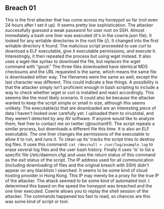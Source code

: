 ## Breach 01

This is the first attacker that has come across my honeypot so far (not even 24 hours after I set it up). It seems pretty low sophistication. The attacker successfully guessed a weak password for user root on SSH. Almost immediately a bash one liner was executed (it's in the cowrie.json file). It looked for any writable directories in the root file (/). It changed into the first writable directory it found. The malicious script proceeded to use curl to download a ELF executable, give it executable permissions, and execute it. Interestingly, it then repeated the process but using wget instead. It also uses a wget-like syntax to download the file, but replaces the wget command with "good." The three files downloaded have identical MD5 checksums and the URL requested is the same, which means the same file is downloaded either way. The filenames were the same as well, except the last character was different. This could indicate a few things. A possibility is that the attacker simply isn't proficient enough in bash scripting to include a way to check whether wget or curl is installed and react accordingly. This seeems like the most likely scenario. It could also be because the attacker wanted to keep the script simple or small in size, although this seems unlikely.
  The executable(s) that are downloaded are an interesting piece of data I haven't looked over carefully yet. I uploaded them to virustotal, and they weren't detected by any AV software. If anyone would like to analyze them, feel free to contact me on twitter (@nschon91). The script repeats a similar process, but downloads a different file this time. It is also an ELF executable. The one liner changes the permissions of the executable to allow it to run, and runs it. 
  To clean up its' tracks the script tries to destroy log files. It uses this command: `cat /dev/null > /var/log/example.log` to erase several log files and the user bash history. Finally it uses 'ls' to list a specific file (/etc/daemon.cfg) and uses the return status of this command as the exit status of the script. The IP address used for all communication (including downloading of files and the original breach with SSH) didn't appear on any blacklists I searched. It seems to be some kind of cloud hosting provider in Hong Kong. This IP may merely be a proxy for the true IP of the attacker. The attack seemed to be some kind of automated tool. I determined this based on the speed the honeypot was breached and the one liner executed. Cowrie allows you to replay the shell session of the attacker. The commands happened too fast to read, so chances are this was some kind of script or tool.
